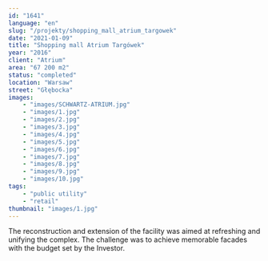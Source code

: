 ```yaml
---
id: "1641"
language: "en"
slug: "/projekty/shopping_mall_atrium_targowek"
date: "2021-01-09"
title: "Shopping mall Atrium Targówek"
year: "2016"
client: "Atrium"
area: "67 200 m2"
status: "completed"
location: "Warsaw"
street: "Głębocka"
images: 
    - "images/SCHWARTZ-ATRIUM.jpg"
    - "images/1.jpg"
    - "images/2.jpg"
    - "images/3.jpg"
    - "images/4.jpg"    
    - "images/5.jpg"    
    - "images/6.jpg"    
    - "images/7.jpg"    
    - "images/8.jpg"    
    - "images/9.jpg"    
    - "images/10.jpg"
tags: 
    - "public utility"
    - "retail"
thumbnail: "images/1.jpg"
---
```

The reconstruction and extension of the facility was aimed at refreshing and unifying the complex. The challenge was to achieve memorable facades with the budget set by the Investor.
